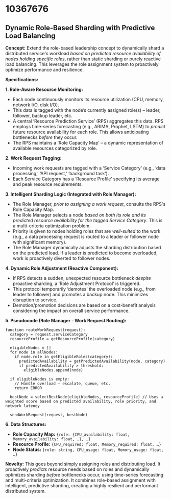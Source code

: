 # 10367676

## Dynamic Role-Based Sharding with Predictive Load Balancing

**Concept:** Extend the role-based leadership concept to dynamically shard a distributed service's workload *based on predicted resource availability of nodes holding specific roles*, rather than static sharding or purely reactive load balancing. This leverages the role assignment system to proactively optimize performance and resilience.

**Specifications:**

**1. Role-Aware Resource Monitoring:**

*   Each node continuously monitors its resource utilization (CPU, memory, network I/O, disk I/O).
*   This data is tagged with the node’s currently assigned role(s) – leader, follower, backup leader, etc.
*   A central ‘Resource Prediction Service’ (RPS) aggregates this data.  RPS employs time-series forecasting (e.g., ARIMA, Prophet, LSTM) to *predict* future resource availability for each role. This allows anticipating bottlenecks *before* they occur.
*   The RPS maintains a ‘Role Capacity Map’ – a dynamic representation of available resources categorized by role.

**2. Work Request Tagging:**

*   Incoming work requests are tagged with a ‘Service Category’ (e.g., ‘data processing,’ ‘API request,’ ‘background task’).
*   Each Service Category has a ‘Resource Profile’ specifying its average and peak resource requirements.

**3. Intelligent Sharding Logic (Integrated with Role Manager):**

*   The Role Manager, *prior to assigning a work request*, consults the RPS's Role Capacity Map.
*   The Role Manager selects a node *based on both its role and its predicted resource availability for the tagged Service Category*.  This is a multi-criteria optimization problem.
*   Priority is given to nodes holding roles that are *well-suited* to the work (e.g., a data processing request is routed to a leader or follower node with significant memory).
*   The Role Manager dynamically adjusts the sharding distribution based on the predicted load. If a leader is predicted to become overloaded, work is proactively diverted to follower nodes.

**4.  Dynamic Role Adjustment (Reactive Component):**

*   If RPS detects a sudden, unexpected resource bottleneck *despite* proactive sharding, a ‘Role Adjustment Protocol’ is triggered.
*   This protocol temporarily ‘demotes’ the overloaded node (e.g., from leader to follower) and promotes a backup node. This minimizes disruption to service.
*   Demotion/promotion decisions are based on a cost-benefit analysis considering the impact on overall service performance.

**5.  Pseudocode (Role Manager - Work Request Routing):**

```
function routeWorkRequest(request):
  category = request.serviceCategory
  resourceProfile = getResourceProfile(category)
  
  eligibleNodes = []
  for node in allNodes:
    if node.role in getEligibleRoles(category):
      predictedAvailability = getPredictedAvailability(node, category)
      if predictedAvailability > threshold:
        eligibleNodes.append(node)

  if eligibleNodes is empty:
    // Handle overload – escalate, queue, etc.
    return ERROR

  bestNode = selectBestNode(eligibleNodes, resourceProfile) // Uses a weighted score based on predicted availability, role priority, and network latency
  
  sendWorkRequest(request, bestNode)
```

**6.  Data Structures:**

*   **Role Capacity Map:**  `{role: {CPU_availability: float, Memory_availability: float, …}, …}`
*   **Resource Profile:**  `{CPU_required: float, Memory_required: float, …}`
*   **Node Status:**  `{role: string, CPU_usage: float, Memory_usage: float, …}`

**Novelty:** This goes beyond simply assigning roles and distributing load. It proactively *predicts* resource needs based on roles and dynamically optimizes sharding *before* bottlenecks occur, using time-series forecasting and multi-criteria optimization. It combines role-based assignment with intelligent, predictive sharding, creating a highly resilient and performant distributed system.